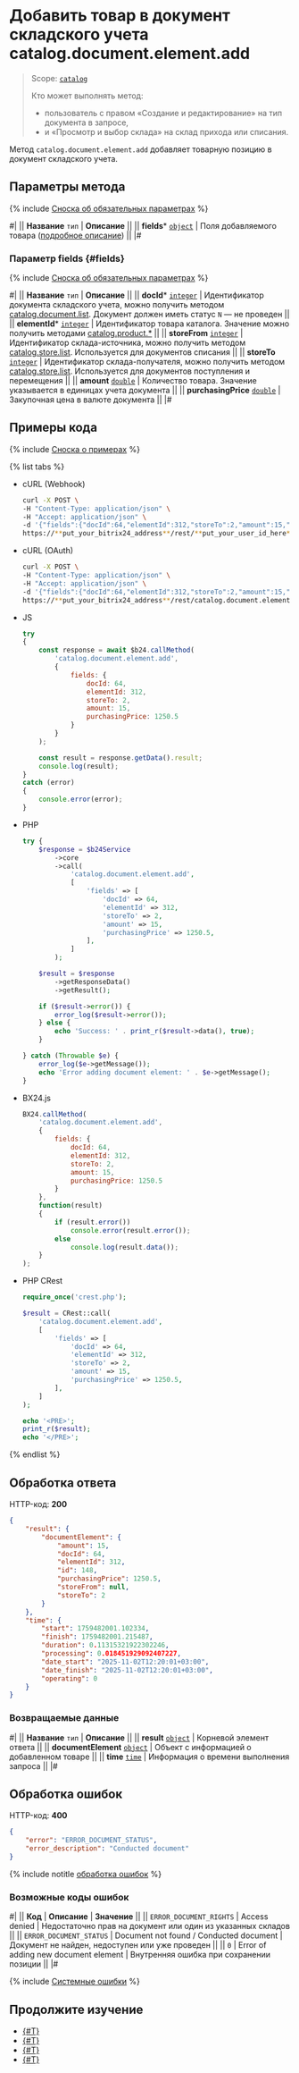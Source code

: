# Добавить товар в документ складского учета catalog.document.element.add

> Scope: [`catalog`](../../../scopes/permissions.md)
>
> Кто может выполнять метод: 
> - пользователь с правом «Cоздание и редактирование» на тип документа в запросе,
> - и «Просмотр и выбор склада» на склад прихода или списания.

Метод `catalog.document.element.add` добавляет товарную позицию в документ складского учета. 

## Параметры метода

{% include [Сноска об обязательных параметрах](../../../../_includes/required.md) %}

#|
|| **Название**
`тип` | **Описание** ||
|| **fields***
[`object`](../../../data-types.md) | Поля добавляемого товара  ([подробное описание](#fields)) ||
|#

### Параметр fields {#fields}

{% include [Сноска об обязательных параметрах](../../../../_includes/required.md) %}

#|
|| **Название**
`тип` | **Описание** ||
|| **docId***
[`integer`](../../../data-types.md) | Идентификатор документа складского учета, можно получить методом [catalog.document.list](../catalog-document-list.md). Документ должен иметь статус `N` — не проведен ||
|| **elementId***
[`integer`](../../../data-types.md) | Идентификатор товара каталога. Значение можно получить методами [catalog.product.*](../../product/index.md) ||
|| **storeFrom**
[`integer`](../../../data-types.md) | Идентификатор склада-источника, можно получить методом [catalog.store.list](../../store/catalog-store-list.md). Используется для документов списания ||
|| **storeTo**
[`integer`](../../../data-types.md) | Идентификатор склада-получателя, можно получить методом [catalog.store.list](../../store/catalog-store-list.md). Используется для документов поступления и перемещения ||
|| **amount**
[`double`](../../../data-types.md) | Количество товара. Значение указывается в единицах учета документа ||
|| **purchasingPrice**
[`double`](../../../data-types.md) | Закупочная цена в валюте документа ||
|#

## Примеры кода

{% include [Сноска о примерах](../../../../_includes/examples.md) %}

{% list tabs %}

- cURL (Webhook)

    ```bash
    curl -X POST \
    -H "Content-Type: application/json" \
    -H "Accept: application/json" \
    -d '{"fields":{"docId":64,"elementId":312,"storeTo":2,"amount":15,"purchasingPrice":1250.5}}' \
    https://**put_your_bitrix24_address**/rest/**put_your_user_id_here**/**put_your_webbhook_here**/catalog.document.element.add
    ```

- cURL (OAuth)

    ```bash
    curl -X POST \
    -H "Content-Type: application/json" \
    -H "Accept: application/json" \
    -d '{"fields":{"docId":64,"elementId":312,"storeTo":2,"amount":15,"purchasingPrice":1250.5},"auth":"**put_access_token_here**"}' \
    https://**put_your_bitrix24_address**/rest/catalog.document.element.add
    ```

- JS

    ```js
    try
    {
    	const response = await $b24.callMethod(
    		'catalog.document.element.add',
    		{
    			fields: {
    				docId: 64,
    				elementId: 312,
    				storeTo: 2,
    				amount: 15,
    				purchasingPrice: 1250.5
    			}
    		}
    	);

    	const result = response.getData().result;
    	console.log(result);
    }
    catch (error)
    {
    	console.error(error);
    }
    ```

- PHP

    ```php
    try {
        $response = $b24Service
            ->core
            ->call(
                'catalog.document.element.add',
                [
                    'fields' => [
                        'docId' => 64,
                        'elementId' => 312,
                        'storeTo' => 2,
                        'amount' => 15,
                        'purchasingPrice' => 1250.5,
                    ],
                ]
            );

        $result = $response
            ->getResponseData()
            ->getResult();

        if ($result->error()) {
            error_log($result->error());
        } else {
            echo 'Success: ' . print_r($result->data(), true);
        }

    } catch (Throwable $e) {
        error_log($e->getMessage());
        echo 'Error adding document element: ' . $e->getMessage();
    }
    ```

- BX24.js

    ```js
    BX24.callMethod(
        'catalog.document.element.add',
        {
            fields: {
                docId: 64,
                elementId: 312,
                storeTo: 2,
                amount: 15,
                purchasingPrice: 1250.5
            }
        },
        function(result)
        {
            if (result.error())
                console.error(result.error());
            else
                console.log(result.data());
        }
    );
    ```

- PHP CRest

    ```php
    require_once('crest.php');

    $result = CRest::call(
        'catalog.document.element.add',
        [
            'fields' => [
                'docId' => 64,
                'elementId' => 312,
                'storeTo' => 2,
                'amount' => 15,
                'purchasingPrice' => 1250.5,
            ],
        ]
    );

    echo '<PRE>';
    print_r($result);
    echo '</PRE>';
    ```

{% endlist %}

## Обработка ответа

HTTP-код: **200**

```json
{
    "result": {
        "documentElement": {
            "amount": 15,
            "docId": 64,
            "elementId": 312,
            "id": 148,
            "purchasingPrice": 1250.5,
            "storeFrom": null,
            "storeTo": 2
        }
    },
    "time": {
        "start": 1759482001.102334,
        "finish": 1759482001.215487,
        "duration": 0.11315321922302246,
        "processing": 0.018451929092407227,
        "date_start": "2025-11-02T12:20:01+03:00",
        "date_finish": "2025-11-02T12:20:01+03:00",
        "operating": 0
    }
}
```

### Возвращаемые данные

#|
|| **Название**
`тип` | **Описание** ||
|| **result**
[`object`](../../../data-types.md) | Корневой элемент ответа ||
|| **documentElement**
[`object`](../../data-types.md#catalog_document_element) | Объект с информацией о добавленном товаре ||
|| **time**
[`time`](../../../data-types.md#time) | Информация о времени выполнения запроса ||
|#

## Обработка ошибок

HTTP-код: **400**

```json
{
    "error": "ERROR_DOCUMENT_STATUS",
    "error_description": "Conducted document"
}
```

{% include notitle [обработка ошибок](../../../../_includes/error-info.md) %}

### Возможные коды ошибок

#|
|| **Код** | **Описание** | **Значение** ||
|| `ERROR_DOCUMENT_RIGHTS` | Access denied | Недостаточно прав на документ или один из указанных складов ||
|| `ERROR_DOCUMENT_STATUS` | Document not found / Conducted document | Документ не найден, недоступен или уже проведен ||
|| `0` | Error of adding new document element | Внутренняя ошибка при сохранении позиции ||
|#

{% include [Системные ошибки](../../../../_includes/system-errors.md) %}

## Продолжите изучение 

- [{#T}](./catalog-document-element-update.md)
- [{#T}](./catalog-document-element-delete.md)
- [{#T}](./catalog-document-element-list.md)
- [{#T}](./catalog-document-element-get-fields.md)
